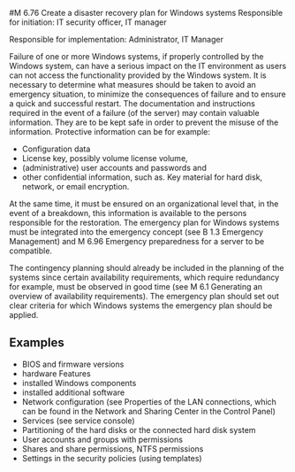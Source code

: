 #M 6.76 Create a disaster recovery plan for Windows systems
Responsible for initiation: IT security officer, IT manager

Responsible for implementation: Administrator, IT Manager

Failure of one or more Windows systems, if properly controlled by the Windows system, can have a serious impact on the IT environment as users can not access the functionality provided by the Windows system. It is necessary to determine what measures should be taken to avoid an emergency situation, to minimize the consequences of failure and to ensure a quick and successful restart. The documentation and instructions required in the event of a failure (of the server) may contain valuable information. They are to be kept safe in order to prevent the misuse of the information. Protective information can be for example:

* Configuration data
* License key, possibly volume license volume,
* (administrative) user accounts and passwords and
* other confidential information, such as. Key material for hard disk, network, or email encryption.


At the same time, it must be ensured on an organizational level that, in the event of a breakdown, this information is available to the persons responsible for the restoration. The emergency plan for Windows systems must be integrated into the emergency concept (see B 1.3 Emergency Management) and M 6.96 Emergency preparedness for a server to be compatible.

The contingency planning should already be included in the planning of the systems since certain availability requirements, which require redundancy for example, must be observed in good time (see M 6.1 Generating an overview of availability requirements). The emergency plan should set out clear criteria for which Windows systems the emergency plan should be applied.



## Examples 
* BIOS and firmware versions
* hardware Features
* installed Windows components
* installed additional software
* Network configuration (see Properties of the LAN connections, which can be found in the Network and Sharing Center in the Control Panel)
* Services (see service console)
* Partitioning of the hard disks or the connected hard disk system
* User accounts and groups with permissions
* Shares and share permissions, NTFS permissions
* Settings in the security policies (using templates)




